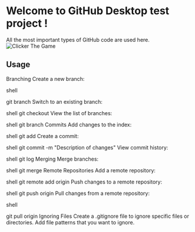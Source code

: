 # Welcome to GitHub Desktop test project !

All the most important types of GitHub code are used here.
![Clicker The Game](avanew.jpg)
## Usage
Branching
Create a new branch:

shell

git branch <branch name>
Switch to an existing branch:

shell
git checkout <branch name>
View the list of branches:

shell
git branch
Commits
Add changes to the index:

shell
git add <file path>
Create a commit:

shell
git commit -m "Description of changes"
View commit history:

shell
git log
Merging
Merge branches:

shell
git merge <branch name>
Remote Repositories
Add a remote repository:

shell
git remote add origin <remote repository URL>
Push changes to a remote repository:

shell
git push origin <branch name>
Pull changes from a remote repository:

shell

git pull origin <branch name>
Ignoring Files
Create a .gitignore file to ignore specific files or directories. Add file patterns that you want to ignore.
